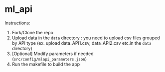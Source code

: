 # ml_api

Instructions:

1. Fork/Clone the repo
2. Upload data in the `data` directory : you need to upload csv files grouped by API type (ex. upload data_API1.csv, data_API2.csv etc.in the `data` directory)
3. [Optional] Modify parameters if needed (`src/config/mlapi_parameters.json`)
4. Run the makefile to build the app

